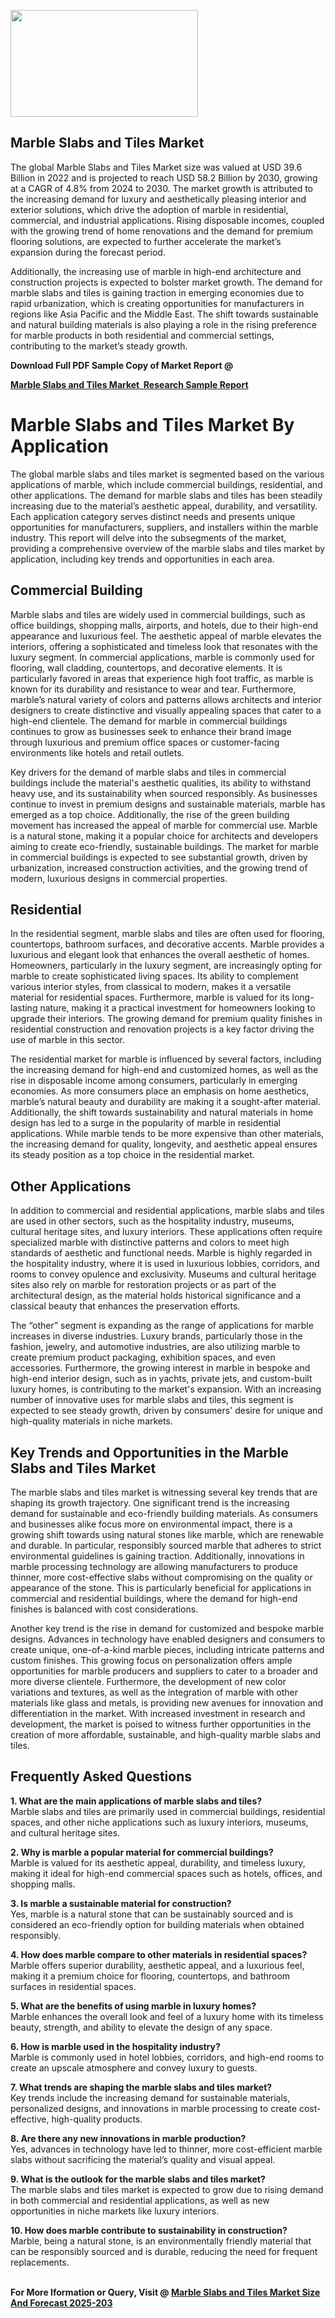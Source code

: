 <p><img class="alignnone size-medium wp-image-20088" src="https://ffe5etoiles.com/wp-content/uploads/2024/12/MST1-300x171.png" alt="" width="300" height="171" /></p><p><p><h2>Marble Slabs and Tiles Market </h2><p>The global Marble Slabs and Tiles Market size was valued at USD 39.6 Billion in 2022 and is projected to reach USD 58.2 Billion by 2030, growing at a CAGR of 4.8% from 2024 to 2030. The market growth is attributed to the increasing demand for luxury and aesthetically pleasing interior and exterior solutions, which drive the adoption of marble in residential, commercial, and industrial applications. Rising disposable incomes, coupled with the growing trend of home renovations and the demand for premium flooring solutions, are expected to further accelerate the market’s expansion during the forecast period.</p><p>Additionally, the increasing use of marble in high-end architecture and construction projects is expected to bolster market growth. The demand for marble slabs and tiles is gaining traction in emerging economies due to rapid urbanization, which is creating opportunities for manufacturers in regions like Asia Pacific and the Middle East. The shift towards sustainable and natural building materials is also playing a role in the rising preference for marble products in both residential and commercial settings, contributing to the market’s steady growth.</p></p><p><strong>Download Full PDF Sample Copy of Market Report @</strong></p><p><strong><a href="https://www.verifiedmarketreports.com/download-sample/?rid=438840&utm_source=Sites-google&utm_medium=265" target="_blank">Marble Slabs and Tiles Market &nbsp;Research Sample Report</a></strong></p><p><h1>Marble Slabs and Tiles Market By Application</h1><p>The global marble slabs and tiles market is segmented based on the various applications of marble, which include commercial buildings, residential, and other applications. The demand for marble slabs and tiles has been steadily increasing due to the material’s aesthetic appeal, durability, and versatility. Each application category serves distinct needs and presents unique opportunities for manufacturers, suppliers, and installers within the marble industry. This report will delve into the subsegments of the market, providing a comprehensive overview of the marble slabs and tiles market by application, including key trends and opportunities in each area.</p><h2>Commercial Building</h2><p>Marble slabs and tiles are widely used in commercial buildings, such as office buildings, shopping malls, airports, and hotels, due to their high-end appearance and luxurious feel. The aesthetic appeal of marble elevates the interiors, offering a sophisticated and timeless look that resonates with the luxury segment. In commercial applications, marble is commonly used for flooring, wall cladding, countertops, and decorative elements. It is particularly favored in areas that experience high foot traffic, as marble is known for its durability and resistance to wear and tear. Furthermore, marble’s natural variety of colors and patterns allows architects and interior designers to create distinctive and visually appealing spaces that cater to a high-end clientele. The demand for marble in commercial buildings continues to grow as businesses seek to enhance their brand image through luxurious and premium office spaces or customer-facing environments like hotels and retail outlets.</p><p>Key drivers for the demand of marble slabs and tiles in commercial buildings include the material's aesthetic qualities, its ability to withstand heavy use, and its sustainability when sourced responsibly. As businesses continue to invest in premium designs and sustainable materials, marble has emerged as a top choice. Additionally, the rise of the green building movement has increased the appeal of marble for commercial use. Marble is a natural stone, making it a popular choice for architects and developers aiming to create eco-friendly, sustainable buildings. The market for marble in commercial buildings is expected to see substantial growth, driven by urbanization, increased construction activities, and the growing trend of modern, luxurious designs in commercial properties.</p><h2>Residential</h2><p>In the residential segment, marble slabs and tiles are often used for flooring, countertops, bathroom surfaces, and decorative accents. Marble provides a luxurious and elegant look that enhances the overall aesthetic of homes. Homeowners, particularly in the luxury segment, are increasingly opting for marble to create sophisticated living spaces. Its ability to complement various interior styles, from classical to modern, makes it a versatile material for residential spaces. Furthermore, marble is valued for its long-lasting nature, making it a practical investment for homeowners looking to upgrade their interiors. The growing demand for premium quality finishes in residential construction and renovation projects is a key factor driving the use of marble in this sector.</p><p>The residential market for marble is influenced by several factors, including the increasing demand for high-end and customized homes, as well as the rise in disposable income among consumers, particularly in emerging economies. As more consumers place an emphasis on home aesthetics, marble’s natural beauty and durability are making it a sought-after material. Additionally, the shift towards sustainability and natural materials in home design has led to a surge in the popularity of marble in residential applications. While marble tends to be more expensive than other materials, the increasing demand for quality, longevity, and aesthetic appeal ensures its steady position as a top choice in the residential market.</p><h2>Other Applications</h2><p>In addition to commercial and residential applications, marble slabs and tiles are used in other sectors, such as the hospitality industry, museums, cultural heritage sites, and luxury interiors. These applications often require specialized marble with distinctive patterns and colors to meet high standards of aesthetic and functional needs. Marble is highly regarded in the hospitality industry, where it is used in luxurious lobbies, corridors, and rooms to convey opulence and exclusivity. Museums and cultural heritage sites also rely on marble for restoration projects or as part of the architectural design, as the material holds historical significance and a classical beauty that enhances the preservation efforts.</p><p>The “other” segment is expanding as the range of applications for marble increases in diverse industries. Luxury brands, particularly those in the fashion, jewelry, and automotive industries, are also utilizing marble to create premium product packaging, exhibition spaces, and even accessories. Furthermore, the growing interest in marble in bespoke and high-end interior design, such as in yachts, private jets, and custom-built luxury homes, is contributing to the market's expansion. With an increasing number of innovative uses for marble slabs and tiles, this segment is expected to see steady growth, driven by consumers' desire for unique and high-quality materials in niche markets.</p><h2>Key Trends and Opportunities in the Marble Slabs and Tiles Market</h2><p>The marble slabs and tiles market is witnessing several key trends that are shaping its growth trajectory. One significant trend is the increasing demand for sustainable and eco-friendly building materials. As consumers and businesses alike focus more on environmental impact, there is a growing shift towards using natural stones like marble, which are renewable and durable. In particular, responsibly sourced marble that adheres to strict environmental guidelines is gaining traction. Additionally, innovations in marble processing technology are allowing manufacturers to produce thinner, more cost-effective slabs without compromising on the quality or appearance of the stone. This is particularly beneficial for applications in commercial and residential buildings, where the demand for high-end finishes is balanced with cost considerations.</p><p>Another key trend is the rise in demand for customized and bespoke marble designs. Advances in technology have enabled designers and consumers to create unique, one-of-a-kind marble pieces, including intricate patterns and custom finishes. This growing focus on personalization offers ample opportunities for marble producers and suppliers to cater to a broader and more diverse clientele. Furthermore, the development of new color variations and textures, as well as the integration of marble with other materials like glass and metals, is providing new avenues for innovation and differentiation in the market. With increased investment in research and development, the market is poised to witness further opportunities in the creation of more affordable, sustainable, and high-quality marble slabs and tiles.</p><h2>Frequently Asked Questions</h2><p><strong>1. What are the main applications of marble slabs and tiles?</strong><br>Marble slabs and tiles are primarily used in commercial buildings, residential spaces, and other niche applications such as luxury interiors, museums, and cultural heritage sites.</p><p><strong>2. Why is marble a popular material for commercial buildings?</strong><br>Marble is valued for its aesthetic appeal, durability, and timeless luxury, making it ideal for high-end commercial spaces such as hotels, offices, and shopping malls.</p><p><strong>3. Is marble a sustainable material for construction?</strong><br>Yes, marble is a natural stone that can be sustainably sourced and is considered an eco-friendly option for building materials when obtained responsibly.</p><p><strong>4. How does marble compare to other materials in residential spaces?</strong><br>Marble offers superior durability, aesthetic appeal, and a luxurious feel, making it a premium choice for flooring, countertops, and bathroom surfaces in residential spaces.</p><p><strong>5. What are the benefits of using marble in luxury homes?</strong><br>Marble enhances the overall look and feel of a luxury home with its timeless beauty, strength, and ability to elevate the design of any space.</p><p><strong>6. How is marble used in the hospitality industry?</strong><br>Marble is commonly used in hotel lobbies, corridors, and high-end rooms to create an upscale atmosphere and convey luxury to guests.</p><p><strong>7. What trends are shaping the marble slabs and tiles market?</strong><br>Key trends include the increasing demand for sustainable materials, personalized designs, and innovations in marble processing to create cost-effective, high-quality products.</p><p><strong>8. Are there any new innovations in marble production?</strong><br>Yes, advances in technology have led to thinner, more cost-efficient marble slabs without sacrificing the material’s quality and visual appeal.</p><p><strong>9. What is the outlook for the marble slabs and tiles market?</strong><br>The marble slabs and tiles market is expected to grow due to rising demand in both commercial and residential applications, as well as new opportunities in niche markets like luxury interiors.</p><p><strong>10. How does marble contribute to sustainability in construction?</strong><br>Marble, being a natural stone, is an environmentally friendly material that can be responsibly sourced and is durable, reducing the need for frequent replacements.</p><strong><br />For More Iformation or Query, Visit @ <a href="https://www.verifiedmarketreports.com/product/marble-slabs-and-tiles-market/" target="_blank">Marble Slabs and Tiles Market Size And Forecast 2025-203</a></strong></p>
